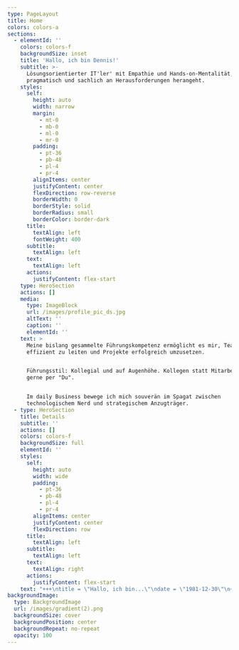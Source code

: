 ```yaml
---
type: PageLayout
title: Home
colors: colors-a
sections:
  - elementId: ''
    colors: colors-f
    backgroundSize: inset
    title: 'Hallo, ich bin Dennis!'
    subtitle: >-
      Lösungsorientierter IT'ler' mit Empathie und Hands-on-Mentalität, der
      pragmatisch und sachlich an Herausforderungen herangeht.
    styles:
      self:
        height: auto
        width: narrow
        margin:
          - mt-0
          - mb-0
          - ml-0
          - mr-0
        padding:
          - pt-36
          - pb-48
          - pl-4
          - pr-4
        alignItems: center
        justifyContent: center
        flexDirection: row-reverse
        borderWidth: 0
        borderStyle: solid
        borderRadius: small
        borderColor: border-dark
      title:
        textAlign: left
        fontWeight: 400
      subtitle:
        textAlign: left
      text:
        textAlign: left
      actions:
        justifyContent: flex-start
    type: HeroSection
    actions: []
    media:
      type: ImageBlock
      url: /images/profile_pic_ds.jpg
      altText: ''
      caption: ''
      elementId: ''
    text: >
      Meine bislang gesammelte Führungskompetenz ermöglicht es mir, Teams
      effizient zu leiten und Projekte erfolgreich umzusetzen.


      Führungsstil: Kollegial und auf Augenhöhe. Kollegen statt Mitarbeiter &
      gerne per "Du".


      Im daily Business bewege ich mich souverän im Spagat zwischen
      technologischem Nerd und strategischem Anzugträger.
  - type: HeroSection
    title: Details
    subtitle: ''
    actions: []
    colors: colors-f
    backgroundSize: full
    elementId: ''
    styles:
      self:
        height: auto
        width: wide
        padding:
          - pt-36
          - pb-48
          - pl-4
          - pr-4
        alignItems: center
        justifyContent: center
        flexDirection: row
      title:
        textAlign: left
      subtitle:
        textAlign: left
      text:
        textAlign: right
      actions:
        justifyContent: flex-start
    text: "+++\ntitle = \"Hallo, ich bin...\"\ndate = \"1981-12-30\"\n+++\n# **Dennis (Suhl)**\n---\n#### Im Daily Business\n- IT-Schnittstellen-Manager, Monitoring-Guy und Sysadmin \n\n#### Privat\n- Vater von zwei erwachsenen Töchtern und Hundedame \"Mila\"\n- Verheiratet\n\n#### Kontakt\n\n|  |  |\n| :------- | :------ |\n| E-Mail:   | dennis.suhl@gmx.de |\n| Telefon:    | bei Bedarf |\n| LinkedIn:   | [linkedin.com/in/dennis-suhl](https://www.linkedin.com/in/dennis-suhl-4ba65617b/) |\n| GitHub:    | [github.com/bad13](https://github.com/bad13) |\n\n\n#### Zusammenfassung\nLösungsorientierter IT'ler' mit Empathie und Hands-on-Mentalität, der pragmatisch und sachlich an Herausforderungen herangeht. Meine bislang gesammelte Führungskompetenz ermöglicht es mir, Teams effizient zu leiten und Projekte erfolgreich umzusetzen. Führungsstil: Kollegial und auf Augenhöhe. Lieber Kollegen statt Mitarbeiter & gerne per \"Du\". Im daily Business bewege ich mich souverän im Spagat zwischen technologischem Nerd und strategischem Anzugträger.\n\n#### DISG\n|          |     |     |\n| :------- | :-- | :-- |\nErgebnis für Typ Dominant\t| D\t| 28 %\nErgebnis für Typ Initiativ | I\t| 28 %\nErgebnis für Typ Stetig\t| S |\t24 %\nErgebnis für Typ Gewissenhaft | G |\t20 %\n\n##### Quelle: https://www.disg-schnelltest.de/ (16.07.2024)\n\n&nbsp;\n\n## **Bisherige berufliche Laufbahn**\n---\n#### Standortleitung IT\n- **Paracelsus Kliniken Deutschland GmbH und Co. KGaA**, Henstedt-Ulzburg | 2023 bis heute\n\n#### Technische Leiter und Leiter IT\n- **Paracelsus Kliniken Deutschland GmbH und Co. KGaA**, Henstedt-Ulzburg | 2017-2023\n\n#### IT-Leiter\n- **Paracelsus Kliniken Henstedt-Ulzburg**, Henstedt-Ulzburg | 2016-2017\n\n#### IT-Systemadministrator\n- **Paracelsus Kliniken Henstedt-Ulzburg**, Henstedt-Ulzburg | 2014-2016\n\n#### IT-Systemadministrator\n- **Interschalt Maritime Systems AG**, Schenefeld | 2010-2014\n\n#### Munitionstechnischer Unteroffizier\n- **Bundeswehr**, Deutschland | 2001-2009  \n\n&nbsp;\n\n## Ausbildung & Studium\n---\n### Bachelor of Arts in Digital Business\n- **IU**, Fernstudium | Abschlussdatum: vsl. Ende 2025\n\n### Fachinformatiker Systemintegration (IHK)\n- Ausbildung nach Abschluss der militärischen Laufbahn, 2010\n\n### Bürokaufmann (IHK)\n- Ausbildung als Teil der militärischen Laufbahn, 2005\n\n&nbsp;\n\n## Fähigkeiten\n---\n- **Werkzeuge & Technologien**: Docker, ms365, Kanban, checkmk, office, git, windows server, linux server (ubuntu), MS-Planner für Projekte, Project-Canvas\n- **Soziale Fähigkeiten**: Kommunikation, Teamarbeit, Problemlösungsorientierung, Empathie, Mitarbeiterführung und Abteilungsleitung\n\n&nbsp;\n\n## Zertifikate\n---\n- **Führung**, [Trainingsakademie Pehrs](https://www.trainingsakademie-pehrs.de/) | 2017\n\n&nbsp;\n\n## Sprachen\n---\n- Deutsch (Fließend)\n- Englisch (Verstehen (je nach Akzent / Geschwindigkeit)  und lesen gut, frei sprechen seit der Schulzeit nicht mehr und in der bisherigen beruflichen Laufbahn selten bis gar nicht erforderlich. Status: Eingerostet))\n\n"
backgroundImage:
  type: BackgroundImage
  url: /images/gradient(2).png
  backgroundSize: cover
  backgroundPosition: center
  backgroundRepeat: no-repeat
  opacity: 100
---
```

